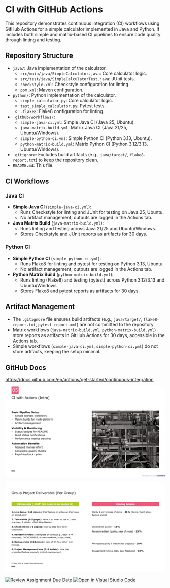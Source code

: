# CI with GitHub Actions

This repository demonstrates continuous integration (CI) workflows using GitHub Actions for a simple calculator implemented in Java and Python. It includes both simple and matrix-based CI pipelines to ensure code quality through linting and testing.

## Repository Structure

- `java/`: Java implementation of the calculator.
  - `src/main/java/SimpleCalculator.java`: Core calculator logic.
  - `src/test/java/SimpleCalculatorTest.java`: JUnit tests.
  - `checkstyle.xml`: Checkstyle configuration for linting.
  - `pom.xml`: Maven configuration.
- `python/`: Python implementation of the calculator.
  - `simple_calculator.py`: Core calculator logic.
  - `test_simple_calculator.py`: Pytest tests.
  - `.flake8`: Flake8 configuration for linting.
- `.github/workflows/`:
  - `simple-java-ci.yml`: Simple Java CI (Java 25, Ubuntu).
  - `java-matrix-build.yml`: Matrix Java CI (Java 21/25, Ubuntu/Windows).
  - `simple-python-ci.yml`: Simple Python CI (Python 3.13, Ubuntu).
  - `python-matrix-build.yml`: Matrix Python CI (Python 3.12/3.13, Ubuntu/Windows).
- `.gitignore`: Excludes build artifacts (e.g., `java/target/`, `flake8-report.txt`) to keep the repository clean.
- `README.md`: This file.

## CI Workflows

### Java CI
- **Simple Java CI** (`simple-java-ci.yml`):
  - Runs Checkstyle for linting and JUnit for testing on Java 25, Ubuntu.
  - No artifact management; outputs are logged in the Actions tab.
- **Java Matrix Build** (`java-matrix-build.yml`):
  - Runs linting and testing across Java 21/25 and Ubuntu/Windows.
  - Stores Checkstyle and JUnit reports as artifacts for 30 days.

### Python CI
- **Simple Python CI** (`simple-python-ci.yml`):
  - Runs Flake8 for linting and pytest for testing on Python 3.13, Ubuntu.
  - No artifact management; outputs are logged in the Actions tab.
- **Python Matrix Build** (`python-matrix-build.yml`):
  - Runs linting (Flake8) and testing (pytest) across Python 3.12/3.13 and Ubuntu/Windows.
  - Stores Flake8 and pytest reports as artifacts for 30 days.

## Artifact Management

- The `.gitignore` file ensures build artifacts (e.g., `java/target/`, `flake8-report.txt`, `pytest-report.xml`) are not committed to the repository.
- Matrix workflows (`java-matrix-build.yml`, `python-matrix-build.yml`) store reports as artifacts in GitHub Actions for 30 days, accessible in the Actions tab.
- Simple workflows (`simple-java-ci.yml`, `simple-python-ci.yml`) do not store artifacts, keeping the setup minimal.


## GitHub Docs

https://docs.github.com/en/actions/get-started/continuous-integration


![CI with Actions](assets/ci_with_actions.png)

![Group Project Deliverable](assets/group_project_deliverable.png)


[![Review Assignment Due Date](https://classroom.github.com/assets/deadline-readme-button-22041afd0340ce965d47ae6ef1cefeee28c7c493a6346c4f15d667ab976d596c.svg)](https://classroom.github.com/a/YOGwUpA-)
[![Open in Visual Studio Code](https://classroom.github.com/assets/open-in-vscode-2e0aaae1b6195c2367325f4f02e2d04e9abb55f0b24a779b69b11b9e10269abc.svg)](https://classroom.github.com/online_ide?assignment_repo_id=20510281&assignment_repo_type=AssignmentRepo)
